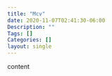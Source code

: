 ```yaml
---
title: "Mcv"
date: 2020-11-07T02:41:30-06:00
Description: ""
Tags: []
Categories: []
layout: single
---
```

content
